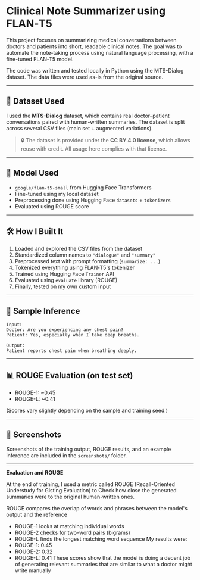 # Clinical Note Summarizer using FLAN‑T5

This project focuses on summarizing medical conversations between doctors and patients into short, readable clinical notes. The goal was to automate the note-taking process using natural language processing, with a fine-tuned FLAN‑T5 model.

The code was written and tested locally in Python using the MTS-Dialog dataset. The data files were used as-is from the original source.

---

## 📁 Dataset Used

I used the **MTS-Dialog** dataset, which contains real doctor–patient conversations paired with human-written summaries. The dataset is split across several CSV files (main set + augmented variations).

> 🔒 The dataset is provided under the **CC BY 4.0 license**, which allows reuse with credit. All usage here complies with that license.

---

## 🧠 Model Used

- `google/flan-t5-small` from Hugging Face Transformers
- Fine-tuned using my local dataset
- Preprocessing done using Hugging Face `datasets` + `tokenizers`
- Evaluated using ROUGE score

---

## 🛠 How I Built It

1. Loaded and explored the CSV files from the dataset
2. Standardized column names to `"dialogue"` and `"summary"`
3. Preprocessed text with prompt formatting (`summarize: ...`)
4. Tokenized everything using FLAN‑T5's tokenizer
5. Trained using Hugging Face `Trainer` API
6. Evaluated using `evaluate` library (ROUGE)
7. Finally, tested on my own custom input

---

## 🧪 Sample Inference

```
Input:
Doctor: Are you experiencing any chest pain?
Patient: Yes, especially when I take deep breaths.

Output:
Patient reports chest pain when breathing deeply.
```

---

## 📊 ROUGE Evaluation (on test set)

- ROUGE-1: ~0.45  
- ROUGE-L: ~0.41  

(Scores vary slightly depending on the sample and training seed.)

---

## 📸 Screenshots

Screenshots of the training output, ROUGE results, and an example inference are included in the `screenshots/` folder.

---

**Evaluation and ROUGE**

At the end of training, I used a metric called ROUGE (Recall-Oriented Understudy for Gisting Evaluation) to
Check how close the generated summaries were to the original human-written ones.

ROUGE compares the overlap of words and phrases between the model's output and the reference
- ROUGE-1 looks at matching individual words
- ROUGE-2 checks for two-word pairs (bigrams)
- ROUGE-L finds the longest matching word sequence
My results were:
- ROUGE-1: 0.45
- ROUGE-2: 0.32
- ROUGE-L: 0.41
These scores show that the model is doing a decent job of generating relevant summaries that are similar to what a doctor might write manually


